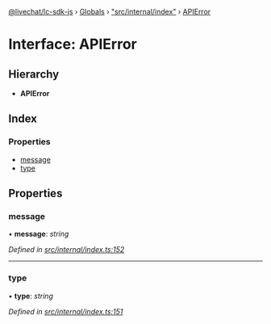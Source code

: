 [@livechat/lc-sdk-js](../README.md) › [Globals](../globals.md) › ["src/internal/index"](../modules/_src_internal_index_.md) › [APIError](_src_internal_index_.apierror.md)

# Interface: APIError

## Hierarchy

* **APIError**

## Index

### Properties

* [message](_src_internal_index_.apierror.md#message)
* [type](_src_internal_index_.apierror.md#type)

## Properties

###  message

• **message**: *string*

*Defined in [src/internal/index.ts:152](https://github.com/livechat/lc-sdk-js/blob/21d7a55/src/internal/index.ts#L152)*

___

###  type

• **type**: *string*

*Defined in [src/internal/index.ts:151](https://github.com/livechat/lc-sdk-js/blob/21d7a55/src/internal/index.ts#L151)*
